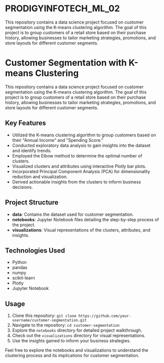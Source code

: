# PRODIGYINFOTECH_ML_02
This repository contains a data science project focused on customer segmentation using the K-means clustering algorithm. The goal of this project is to group customers of a retail store based on their purchase history, allowing businesses to tailor marketing strategies, promotions, and store layouts for different customer segments.

# Customer Segmentation with K-means Clustering

This repository contains a data science project focused on customer segmentation using the K-means clustering algorithm. The goal of this project is to group customers of a retail store based on their purchase history, allowing businesses to tailor marketing strategies, promotions, and store layouts for different customer segments.

## Key Features

- Utilized the K-means clustering algorithm to group customers based on their "Annual Income" and "Spending Score."
- Conducted exploratory data analysis to gain insights into the dataset and identify trends.
- Employed the Elbow method to determine the optimal number of clusters.
- Visualized clusters and attributes using interactive Plotly bar plots.
- Incorporated Principal Component Analysis (PCA) for dimensionality reduction and visualization.
- Derived actionable insights from the clusters to inform business decisions.

## Project Structure

- **data**: Contains the dataset used for customer segmentation.
- **notebooks**: Jupyter Notebook files detailing the step-by-step process of the project.
- **visualizations**: Visual representations of the clusters, attributes, and insights.

## Technologies Used

- Python
- pandas
- numpy
- scikit-learn
- Plotly
- Jupyter Notebook

## Usage

1. Clone this repository: `git clone https://github.com/your-username/customer-segmentation.git`
2. Navigate to the repository: `cd customer-segmentation`
3. Explore the `notebooks` directory for detailed project walkthrough.
4. Check out the `visualizations` directory for visual representations.
5. Use the insights gained to inform your business strategies.


Feel free to explore the notebooks and visualizations to understand the clustering process and its implications for customer segmentation.
